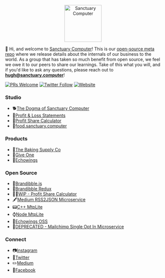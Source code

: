 <p align="center">
  <a href="http://www.sanctuary.computer/" target='_blank'>
    <img alt="Sanctuary Computer" src="https://food.sanctuary.computer/assets/logo.svg" width="120">
  </a>
</p>

👋 Hi, and welcome to [Sanctuary Computer](http://www.sanctuary.computer/)! This
is our [open-source meta repo](https://medium.com/sanctuary-computer-inc/were-open-sourcing-our-digital-studio-d33b5511bbb7) where
we release details about the internals of our business to the world. As a group
that has taken so much benefit from open source, we feel we owe it to
our peers to share our learnings. Take of this what you will, and
if you'd like to ask any questions, please reach out to **hugh@sanctuary.computer**!

[![PRs Welcome](https://img.shields.io/badge/PRs-welcome-brightgreen.svg?style=flat-square)](http://makeapullrequest.com)
[![Twitter Follow](https://img.shields.io/twitter/follow/sanctucompu.svg?style=social&logo=twitter&label=Follow)](https://twitter.com/sanctucompu)
[![Website](https://img.shields.io/website-up-down-green-red/http/shields.io.svg?label=sanctuary.computer)](http://sanctuary.computer)


### Studio

- 🐕[The Dogma of Sanctuary Computer](https://github.com/sanctuarycomputer/studio/blob/master/DOGMA.md)
- 💸[Profit & Loss Statements](https://github.com/sanctuarycomputer/studio/tree/master/PROFIT_AND_LOSS)
- 🙌[Profit Share Calculator](http://profit.sanctuary.computer/)
- 🥑[food.sanctuary.computer](https://food.sanctuary.computer)

### Products

- 🌿[The Baking Supply Co](https://bakingsupply.co/)
- 🙏[Give One](https://give-one.org/)
- 🐘[Echowings](https://www.echowings.org/)

### Open Source

- 🌮[Brandibble.js](https://github.com/sanctuarycomputer/brandibble.js)
- 🍔[Brandibble Redux](https://github.com/sanctuarycomputer/brandibble-redux)
- 👩‍💻[WIP - Profit Share Calculator](https://github.com/sanctuarycomputer/studio/tree/master/PROFIT_SHARE_CALCULATOR)
- 🖋[Medium RSS2JSON Microservice](https://github.com/sanctuarycomputer/medium-rss-to-json)
- 📟[C++ MtpLite](https://github.com/sanctuarycomputer/MtpLite)
- ⌚️[Node MtpLite](https://github.com/sanctuarycomputer/node-mtplite)
- 🐎[Echowings OSS](https://github.com/sanctuarycomputer/echowings)
- 🙊[DEPRECATED - Mailchimp Single Opt In Microservice](https://github.com/sanctuarycomputer/mailchimp-single-opt-in)

### Connect

- 📷[Instagram](https://www.instagram.com/sanctucompu/)
- 🐥[Twitter](https://twitter.com/sanctucompu)
- ✏️[Medium](https://medium.com/sanctuary-computer-inc)
- 🔌[Facebook](https://www.facebook.com/sanctucompu/)
